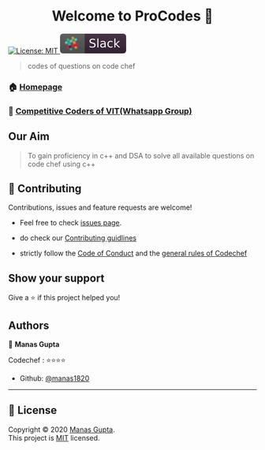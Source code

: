<h1 align="center">Welcome to ProCodes 👋</h1>
<p>
  <a href="https://github.com/Manas1820/ProCodes/blob/master/LICENSE" target="_blank">
    <img alt="License: MIT" src="https://img.shields.io/badge/License-MIT-yellow?style=flat-square" />
  </a>
  <a href="https://forms.gle/ibn5hPBUpTv7JBbF9" target="_blank">
    <img alt="License: MIT" src="https://github.com/aleen42/badges/raw/master/src/slack.svg" />
  </a>
</p>

> codes of questions on code chef

### 🏠 [Homepage](https://github.com/Manas1820/ProCodes)

### 🤝 [Competitive Coders of VIT(Whatsapp Group) ](https://forms.gle/kfnMwmVvu4GUN2ZX6)

## Our Aim

>To gain proficiency in c++ and DSA
> to solve all available questions on code chef using c++


## 🤝 Contributing

Contributions, issues and feature requests are welcome!

- Feel free to check [issues page](https://github.com/Manas1820/ProCodes/issues).

- do check our [Contributing guidlines](CONTRIBUTING.md)

- strictly follow the [Code of Conduct](CODE_OF_CONDUCT.md) and the [general rules of Codechef]()

## Show your support

Give a ⭐️ if this project helped you!

## Authors

👤 **Manas Gupta**

Codechef : ⭐⭐⭐⭐

- Github: [@manas1820](https://github.com/manas1820)

---

## 📝 License

Copyright © 2020 [Manas Gupta](https://github.com/manas1820).<br />
This project is [MIT](https://github.com/Manas1820/ProCodes/blob/master/LICENSE) licensed.
